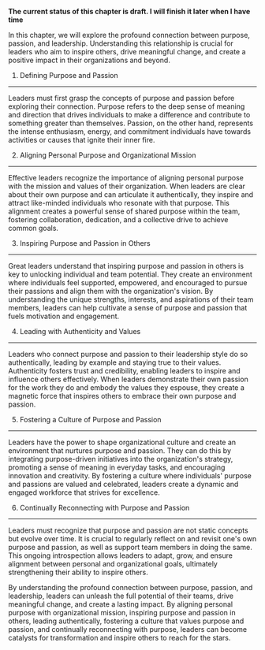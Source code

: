 **The current status of this chapter is draft. I will finish it later when I have time**

In this chapter, we will explore the profound connection between purpose, passion, and leadership. Understanding this relationship is crucial for leaders who aim to inspire others, drive meaningful change, and create a positive impact in their organizations and beyond.

1. Defining Purpose and Passion
-------------------------------

Leaders must first grasp the concepts of purpose and passion before exploring their connection. Purpose refers to the deep sense of meaning and direction that drives individuals to make a difference and contribute to something greater than themselves. Passion, on the other hand, represents the intense enthusiasm, energy, and commitment individuals have towards activities or causes that ignite their inner fire.

2. Aligning Personal Purpose and Organizational Mission
-------------------------------------------------------

Effective leaders recognize the importance of aligning personal purpose with the mission and values of their organization. When leaders are clear about their own purpose and can articulate it authentically, they inspire and attract like-minded individuals who resonate with that purpose. This alignment creates a powerful sense of shared purpose within the team, fostering collaboration, dedication, and a collective drive to achieve common goals.

3. Inspiring Purpose and Passion in Others
------------------------------------------

Great leaders understand that inspiring purpose and passion in others is key to unlocking individual and team potential. They create an environment where individuals feel supported, empowered, and encouraged to pursue their passions and align them with the organization's vision. By understanding the unique strengths, interests, and aspirations of their team members, leaders can help cultivate a sense of purpose and passion that fuels motivation and engagement.

4. Leading with Authenticity and Values
---------------------------------------

Leaders who connect purpose and passion to their leadership style do so authentically, leading by example and staying true to their values. Authenticity fosters trust and credibility, enabling leaders to inspire and influence others effectively. When leaders demonstrate their own passion for the work they do and embody the values they espouse, they create a magnetic force that inspires others to embrace their own purpose and passion.

5. Fostering a Culture of Purpose and Passion
---------------------------------------------

Leaders have the power to shape organizational culture and create an environment that nurtures purpose and passion. They can do this by integrating purpose-driven initiatives into the organization's strategy, promoting a sense of meaning in everyday tasks, and encouraging innovation and creativity. By fostering a culture where individuals' purpose and passions are valued and celebrated, leaders create a dynamic and engaged workforce that strives for excellence.

6. Continually Reconnecting with Purpose and Passion
----------------------------------------------------

Leaders must recognize that purpose and passion are not static concepts but evolve over time. It is crucial to regularly reflect on and revisit one's own purpose and passion, as well as support team members in doing the same. This ongoing introspection allows leaders to adapt, grow, and ensure alignment between personal and organizational goals, ultimately strengthening their ability to inspire others.

By understanding the profound connection between purpose, passion, and leadership, leaders can unleash the full potential of their teams, drive meaningful change, and create a lasting impact. By aligning personal purpose with organizational mission, inspiring purpose and passion in others, leading authentically, fostering a culture that values purpose and passion, and continually reconnecting with purpose, leaders can become catalysts for transformation and inspire others to reach for the stars.
